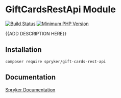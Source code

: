 # GiftCardsRestApi Module
[![Build Status](https://travis-ci.org/spryker/gift-cards-rest-api.svg)](https://travis-ci.org/spryker/gift-cards-rest-api)
[![Minimum PHP Version](https://img.shields.io/badge/php-%3E%3D%207.2-8892BF.svg)](https://php.net/)

{{ADD DESCRIPTION HERE}}

## Installation

```
composer require spryker/gift-cards-rest-api
```

## Documentation

[Spryker Documentation](https://academy.spryker.com/developing_with_spryker/module_guide/modules.html)
